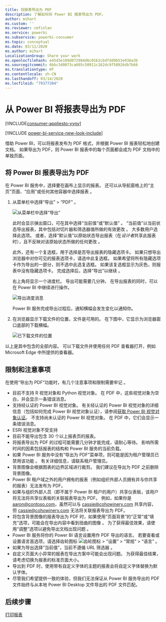 ```yaml
---
title: 将报表导出为 PDF
description: 了解如何将 Power BI 报表导出为 PDF。
author: mihart
ms.custom: ''
ms.reviewer: cmfinlan
ms.service: powerbi
ms.subservice: powerbi-consumer
ms.topic: conceptual
ms.date: 03/11/2020
ms.author: mihart
LocalizationGroup: Share your work
ms.openlocfilehash: e45d3e109d072984d6c01b2cbdfdd9b53e936a3b
ms.sourcegitcommit: 6bbc3d0073ca605c50911c162dc9f58926db7b66
ms.translationtype: HT
ms.contentlocale: zh-CN
ms.lasthandoff: 03/14/2020
ms.locfileid: "79377204"
---
```

# <a name="export-reports-from-power-bi-to-pdf"></a>从 Power BI 将报表导出为 PDF

[!INCLUDE[consumer-appliesto-yyny](../includes/consumer-appliesto-yyny.md)]

[!INCLUDE [power-bi-service-new-look-include](../includes/power-bi-service-new-look-include.md)]

借助 Power BI，可以将报表发布为 PDF 格式，并根据 Power BI 报表轻松地创建文档。 如果导出为 PDF，则 Power BI 报表中的每个页面都会成为 PDF 文档中的单独页面。

## <a name="export-your-power-bi-report-to-pdf"></a>将 Power BI 报表导出为 PDF
在 Power BI 服务中，选择要在画布上显示的报表。 还可以从导航窗格上的“主页”页面、“应用”或任何其他容器中选择报表   。

1. 从菜单栏中选择“导出”   > “PDF”  。

    ![从菜单栏中选择“导出”](media/end-user-pdf/power-bi-export.png)

    此时会显示弹出窗口，可在其中选择“当前值”或“默认值”   。 “当前值”以当前状态导出报表，其中包括对切片器和筛选器值所做的有效更改  。 大多数用户选择此选项。 或者，选择“默认值”以原始状态导出报表（在*设计者*共享此报表时），且不反映对该原始状态所做的任何更改  。
    
    此外，还有一个复选框，用于选择是否导出报表的隐藏选项卡。 如果只想导出浏览器中对你可见的报表选项卡，请选中此复选框。 如果希望将所有隐藏选项卡作为导出的一部分，则不选中此选复选框。 如果该复选框显示为灰色，则报表中没有隐藏选项卡。 完成选择后，选择“导出”以继续  。
    
    右上角将显示一个进度栏。 导出可能需要几分钟。 在导出报表的同时，可以在 Power BI 中继续进行操作。

    ![导出进度消息](media/end-user-pdf/power-bi-export-progress.png)

    Power BI 服务完成导出过程后，通知横幅会发生变化以通知你。

2. 在浏览器显示下载文件的位置，文件是可用的。 在下图中，它显示为浏览器窗口底部的下载横幅。

    ![已下载文件的位置](media/end-user-pdf/power-bi-export-done.png)

以上是其中包含的全部内容。 可以下载文件并使用任何 PDF 查看器打开，例如 Microsoft Edge 中所提供的查看器。


## <a name="limitations-and-considerations"></a>限制和注意事项
在使用“导出为 PDF”功能时，有几个注意事项和限制需要牢记  。

* 目前不支持 R 视觉对象和 Python 视觉对象。 在 PDF 中，这些视觉对象为空白，并会显示一条错误消息。 
* 支持经认证的 Power BI 视觉对象。 有关经认证的 Power BI 视觉对象的详细信息（包括如何完成 Power BI 视觉对象认证），请参阅[获取 Power BI 视觉对象认证](../developer/visuals/power-bi-custom-visuals-certified.md)。 不支持尚未认证的 Power BI 视觉对象。 在 PDF 中，它们会显示一条错误消息。
* ESRI 视觉对象不受支持
* 目前不能导出包含 30 个以上报表页的报表。
* 将报表导出为 PDF 的过程可能需要几分钟才能完成，请耐心等待。 影响所需时间的因素包括报表的结构和 Power BI 服务的当前负载。
* 如果 Power BI 服务中没有“导出为 PDF”菜单项，则可能是因为租户管理员已禁用该功能  。 有关详细信息，请联系租户管理员。
* 背景图像会根据图表的边界区域进行裁剪。 我们建议在导出为 PDF 之前删除背景图像。
* Power BI 租户域之外的用户拥有的报表（例如组织外部人员拥有并与你共享的报表）无法发布为 PDF。
* 如果与组织外部人员（即不属于 Power BI 租户的用户）共享仪表板，该用户将无法将共享仪表板的关联报表导出为 PDF。 例如，如果你是 aaron@contoso.com，虽然可以与 cassie@cohowinery.com 共享内容， 但 cassie@cohowinery.com 无法将关联报表导出为 PDF。
* 将包含背景图像的报表导出为 PDF 时，如果使用“页面背景”的“正常”或“填充”选项，可能会在导出内容中看到扭曲的图像    。 为了获得最佳效果，请使用“调整”选项以避免导出文档出现问题  。
* Power BI 服务将你的 Power BI 语言设置用作 PDF 导出的语言。 若要查看或设置语言首选项，请选择齿轮图标 ![齿轮图标](media/end-user-powerpoint/power-bi-settings-icon.png) > “设置” > “常规” > “语言”    。
* 如果为导出选择“当前值”，当前不遵循 URL 筛选器  。
* 自定义页面大小异常的报表在导出方案中可能会出现问题。 为获得最佳结果，请考虑切换为报表的标准页面大小。
* 导出到 PDF 时，使用带有自定义字体的主题的报表会将自定义字体替换为默认字体。
* 尽管我们希望提供一致的体验，但我们无法保证从 Power BI 服务导出的 PDF 文件始终与从本地 Power BI Desktop 文件导出的 PDF 文件匹配。

## <a name="next-steps"></a>后续步骤
[打印报表](end-user-print.md)
